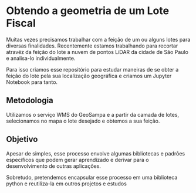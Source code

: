# Obtendo a geometria de um Lote Fiscal

Muitas vezes precisamos trabalhar com a feição de um ou alguns lotes para diversas finalidades. Recentemente estamos trabalhando para recortar atravéz da feição do lote a nuvem de pontos LiDAR da cidade de São Paulo e analisa-lo individualmente.

Para isso criamos esse repositório para estudar maneiras de se obter a feição do lote pela sua localização geográfica e criamos um Jupyter Notebook para tanto.

## Metodologia

Utilizamos o serviço WMS do GeoSampa e a partir da camada de lotes, selecionamos no mapa o lote desejado e obtemos a sua feição. 

## Objetivo

Apesar de simples, esse processo envolve algumas bibliotecas e padrões específicos que podem gerar aprendizado e derivar para o desenvolvimento de outras aplicações.

Sobretudo, pretendemos encapsular esse processo em uma biblioteca python e reutiliza-la em outros projetos e estudos

